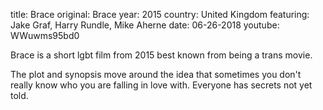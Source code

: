 title: Brace
original: Brace
year: 2015
country: United Kingdom
featuring: Jake Graf, Harry Rundle, Mike Aherne
date: 06-26-2018
youtube: WWuwms95bd0

Brace is a short lgbt film from 2015 best known from being a trans movie.

The plot and synopsis move around the idea that sometimes you don't really know who you are falling in love with. Everyone has secrets not yet told.






